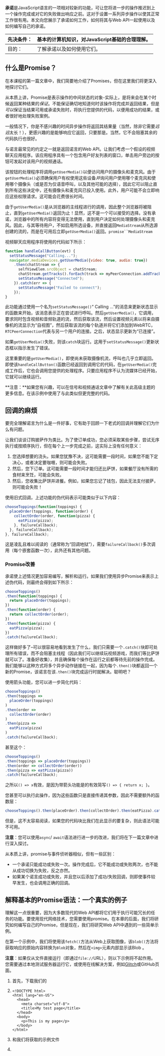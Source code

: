 **承诺**是JavaScript语言的一项相对较新的功能，可让您将进一步的操作推迟到上一个操作完成或对它的失败做出响应之前。这对于设置一系列异步操作以使其正常工作很有用。本文向您展示了承诺如何工作，如何将其与Web API一起使用以及如何编写自己的承诺。

| 先决条件： | 基本的计算机知识，对JavaScript基础的合理理解。 |
| :--------- | ---------------------------------------------- |
| 目的：     | 了解承诺以及如何使用它们。                     |

## 什么是Promise？

在本课程的第一篇文章中，我们简要地介绍了Promises，但在这里我们将更深入地探讨它们。

从本质上讲，Promise是表示操作的中间状态的对象-实际上，是将来会在某个时候返回某种结果的*保证*。不能保证确切地知道何时该操作将完成并返回结果，但是*可以*保证当结果可用或承诺失败时，将执行您提供的代码，以便用成功的结果，或者很好地处理失败案例。

一般情况下，你是不感兴趣的时间异步操作将返回其结果量（当然，除非它需要*远远*太长！），更感兴趣的是能够响应它返回，只要那是。当然，它不会阻塞其余的代码执行也很好。

与诺言最常见的约定之一就是返回诺言的Web API。让我们考虑一个假设的视频聊天应用程序。该应用程序具有一个包含用户好友列表的窗口，单击用户旁边的按钮可发起对该用户的视频通话。

该按钮的处理程序将调用`getUserMedia()`以便访问用户的摄像头和麦克风。由于`getUserMedia()`必须确保用户有权使用这些设备*并*询问用户使用哪个麦克风和使用哪个摄像头（或是否为仅语音呼叫，以及其他可能的选择），因此它可以阻止直到所有这些决定中，还有摄像头和麦克风已投入使用。此外，用户可能不会立即响应这些权限请求。这可能会花费很长时间。

由于`getUserMedia()`是从浏览器的主线程进行的调用，因此整个浏览器将被阻止，直到`getUserMedia()`返回为止！显然，这不是一个可以接受的选择。没有承诺，浏览器中的所有内容将变得无法使用，直到用户决定如何处理摄像头和麦克风。因此，与其等待用户，不如启用所选设备，并直接返回`MediaStream`从所选源创建的流的，而是在可用后立即`getUserMedia()`返回。`promise``MediaStream` 

视频聊天应用程序将使用的代码如下所示：

```js
function handleCallButton(evt) {
  setStatusMessage("Calling...");
  navigator.mediaDevices.getUserMedia({video: true, audio: true})
    .then(chatStream => {
      selfViewElem.srcObject = chatStream;
      chatStream.getTracks().forEach(track => myPeerConnection.addTrack(track, chatStream));
      setStatusMessage("Connected");
    }).catch(err => {
      setStatusMessage("Failed to connect");
    });
}
```

此功能通过使用一个名为`setStatusMessage()`“ Calling ...”的消息来更新状态显示的函数来开始，该消息表示正在尝试进行呼叫。然后`getUserMedia()`，它调用，要求同时包含视频和音频轨道的流，然后获取该流，然后设置视频元素以将来自摄像机的流显示为“自视图”，然后获取该流的每个轨道并将它们添加到WebRTC， `RTCPeerConnection`代表与另一个用户的连接。之后，状态显示更新为“已连接”。

如果`getUserMedia()`失败，则该`catch`块运行。这用于`setStatusMessage()`更新状态框以指示发生了错误。

这里重要的是`getUserMedia()`，即使尚未获取摄像机流，呼叫也几乎立即返回。即使该`handleCallButton()`函数已经返回到调用它的代码，在`getUserMedia()`完成工作后，它也会调用您提供的处理程序。只要应用程序不认为流媒体已经开始，它就可以继续运行。

**注意：**如果您有兴趣，可以在信号和视频通话文章中了解有关此高级主题的更多信息。在该示例中使用了与此类似但更完整的代码。

## 回调的麻烦

要完全理解诺言为什么是一件好事，它有助于回顾一下老式的回调并理解它们为什么有问题。

让我们谈谈订购披萨作为类比。为了使订单成功，您必须采取某些步骤，尝试无序执行或按顺序执行，但在每个上一步完成之前，这实际上没有任何意义：

1. 您选择想要的浇头。如果您犹豫不决，这可能需要一段时间，如果您不能下定决心，或者决定要咖喱，则可能会失败。
2. 然后，您下订单。这可能需要一段时间才能归还比萨饼，如果餐厅没有所需的食材来烹饪，可能会失败。
3. 然后，您收集比萨饼并进餐。例如，如果您忘记了钱包，因此无法支付披萨，则可能会失败！

使用旧式回调，上述功能的伪代码表示可能类似于以下内容：

```js
chooseToppings(function(toppings) {
  placeOrder(toppings, function(order) {
    collectOrder(order, function(pizza) {
      eatPizza(pizza);
    }, failureCallback);
  }, failureCallback);
}, failureCallback);
```

这是凌乱且难以阅读的（通常称为“回调地狱”），需要`failureCallback()`多次调用（每个嵌套函数一次），此外还有其他问题。

### Promise改善



承诺使上述情况更加容易编写，解析和运行。如果我们使用异步Promise来表示上述伪代码，则最终会得到如下所示：

```js
chooseToppings()
.then(function(toppings) {
  return placeOrder(toppings);
})
.then(function(order) {
  return collectOrder(order);
})
.then(function(pizza) {
  eatPizza(pizza);
})
.catch(failureCallback);
```

这样做好多了–可以很容易地看到发生了什么，我们只需要一个`.catch()`块即可处理所有错误，而不会阻塞主线程（因此我们可以继续玩视频游戏，而我们等比萨饼就可以了。准备好收集），并且确保每个操作在运行之前都等待先前的操作完成。我们能够以这种方式将多个异步动作链接在一起，因为每个`.then()`块都返回一个新的Promise，该诺言在该`.then()`块完成运行时就解决。聪明吧？

使用箭头功能，您可以进一步简化代码：

```js
chooseToppings()
.then(toppings =>
  placeOrder(toppings)
)
.then(order =>
  collectOrder(order)
)
.then(pizza =>
  eatPizza(pizza)
)
.catch(failureCallback);
```

甚至这个：

```js
chooseToppings()
.then(toppings => placeOrder(toppings))
.then(order => collectOrder(order))
.then(pizza => eatPizza(pizza))
.catch(failureCallback);
```

之所以`() => x`有效，是因为带箭头功能是的有效简写`() => { return x; }`。

您甚至可以执行此操作，因为这些函数只是直接传递其参数，因此不需要额外的函数层：

```js
chooseToppings().then(placeOrder).then(collectOrder).then(eatPizza).catch(failureCallback);
```

但是，这不太容易阅读，如果您的代码块比我们在此显示的要复杂，则此语法可能不可用。

**注意**：您可以使用`async`/ `await`语法进行进一步的改进，我们将在下一篇文章中进行深入探讨。

从本质上讲，promise与事件侦听器相似，但有一些区别：

- 一个承诺只能成功或失败一次。操作完成后，它不能成功或失败两次，也不能从成功切换为失败，反之亦然。
- 如果某个诺言成功或失败，并且您以后添加了成功/失败回调，则即使事件较早发生，也会调用正确的回调。

## 解释基本的Promise语法：一个真实的例子

理解这一点很重要，因为大多数现代的Web API都将它们用于执行可能冗长的任务的功能。要使用现代网络技术，您需要使用promise。在本章的后面，我们将研究如何编写自己的Promise，但是现在，我们将研究Web API中遇到的一些简单示例。

在第一个示例中，我们将使用该`fetch()`方法从Web上获取图像，该`blob()`方法将获取响应的原始内容转换为`Blob`对象，然后在`<img>`元素内部显示该Blob 。

**注意**：如果仅从文件直接运行（即通过`file://`URL），则以下示例将不起作用。您需要通过本地测试服务器运行它，或使用在线解决方案，例如[Glitch](https://glitch.com/)或GitHub页面。

1. 首先，下载我们的

2. ````
   <!DOCTYPE html>
   <html lang="en-US">
     <head>
       <meta charset="utf-8">
       <title>My test page</title>
     </head>
     <body>
       <p>This is my page</p>
     </body>
   </html>
   ````

   

3. 和我们将获取的示例文件

4. <script>在HTML的底部添加一个元素<body>。

5. 在您的`<script>`元素内，添加以下行：

   ```js
   let promise = fetch('coffee.jpg');
   ```

   这将调用该`fetch()`方法，并将要传递给网络的图像URL作为参数传递给该方法。这也可以将options对象作为可选的第二个参数，但是我们现在仅使用最简单的版本。我们将存储在`fetch()`称为的变量内部返回的Promise对象`promise`。就像我们之前说过的那样，此对象表示一个初始状态既不是成功也不是失败的中间状态-此状态下的诺言的正式术语**尚待确认**。

6. 为了响应成功完成的操作（在这种情况下，当`Response`返回a时），我们调用`.then()`promise对象的方法。内部的回调`.then()`块（简称**执行人**），只有当承诺调用成功完成，并返回运行`Response`中的承诺发言，当它已经-对象**实现**。将返回的`Response`对象作为参数传递给它。

   **注意**：`.then()`块的工作方式类似于使用来向对象添加事件侦听器时`AddEventListener()`。直到事件发生时（诺言履行时），它才会运行。最明显的区别是.then（）每次使用仅会运行一次，而事件侦听器可以多次调用。

   我们立即`blob()`在该响应上运行该方法，以确保完整下载了响应主体，并在可用时将其转换为`Blob`可以处理的对象。这样返回的结果如下：

   ```js
   response => response.blob()
   ```

   这是简写

   ```js
   function(response) {
     return response.blob();
   }
   ```

   好，现在有足够的解释。在JavaScript的第一行下方添加以下行。

   ```js
   let promise2 = promise.then(response => response.blob());
   ```

7. 每次致电`.then()`都会创建一个新的承诺。这非常有用；因为该`blob()`方法还返回了一个Promise，所以我们可以`Blob`通过调用`.then()`第二个Promise的方法来处理它在实现时返回的对象。因为我们想要对blob进行一些操作，而不是对它单独运行一个简单的方法并返回结果，所以这次我们需要将函数体用大括号括起来（否则会引发错误）。

   在代码末尾添加以下内容：

   ```js
   let promise3 = promise2.then(myBlob => {
   
   })
   ```

8. 现在让我们填写执行程序函数的主体。在花括号内添加以下行：

   ```js
   let objectURL = URL.createObjectURL(myBlob);
   let image = document.createElement('img');
   image.src = objectURL;
   document.body.appendChild(image);
   ```

   在这里，我们运行`URL.createObjectURL()`方法，将其作为参数传递`Blob`给第二个Promise满足时返回。这将返回指向该对象的URL。然后，我们创建一个`<img>`元素，将其`src`属性设置为等于对象URL并将其附加到DOM，这样图像就会显示在页面上！

如果保存刚创建的HTML文件并将其加载到浏览器中，则会看到图像按预期显示在页面中。干得好！

**注意**：您可能会注意到这些示例有些人为设计。您可以删除整个`fetch()`和`blob()`链，只需创建一个`<img>`元素并将其`src`属性值设置为图像文件的URL即可`coffee.jpg`。但是，我们确实选择了此示例，因为它以一种很好的简单方式展示了诺言，而不是出于其在现实世界中的适用性。

### 应对失败



缺少某些内容-当前，如果其中一个诺言失败（**拒绝**，在诺言中），则没有任何东西可以显式处理错误。我们可以通过运行`.catch()`上一个promise 的方法来添加错误处理。立即添加：

```js
let errorCase = promise3.catch(e => {
  console.log('There has been a problem with your fetch operation: ' + e.message);
});
```

要查看实际效果，请尝试将图片的URL拼写错误并重新加载页面。该错误将在浏览器开发人员工具的控制台中报告。

如果您根本不去考虑完全包含该`.catch()`块，那么这并没有多做，而是考虑一下—这使我们能够按照自己想要的方式控制错误处理。在实际应用中，您的代码`.catch()`块可以重试获取图像，或显示默认图像，或提示用户提供其他图像URL，或其他。

### 将块链接在一起



这是写出来的很长的方法。我们故意这样做是为了帮助您清楚地了解正在发生的事情。如本文前面所述，您可以将`.then()`块（以及`.catch()`块）链接在一起。

```js
fetch('coffee.jpg')
.then(response => response.blob())
.then(myBlob => {
  let objectURL = URL.createObjectURL(myBlob);
  let image = document.createElement('img');
  image.src = objectURL;
  document.body.appendChild(image);
})
.catch(e => {
  console.log('There has been a problem with your fetch operation: ' + e.message);
});
```

请记住，由已兑现的承诺返回的值将成为传递给下一个`.then()`块的执行程序函数的参数。

**注意**：Promise中的`.then()`/ `.catch()`块基本上与`try...catch`同步代码中的块异步等效。请记住，同步`try...catch`在异步代码中不起作用。

## 术语回顾



1. 创建承诺后，它既不会处于成功状态，也不会处于失败状态。据说还有待**处理**。

2. 当诺言返回时，据说已经解决了

   1. 一个成功的解析承诺被认为是**满足**。它返回一个值，可以通过将一个`.then()`块链接到promise链的末尾来访问它。`.then()`块内的执行程序函数将包含promise的返回值。
3. 不能解决的诺言据说被**拒绝了**。它返回一个**原因**，一条错误消息，说明为什么诺言被拒绝。可以通过将一个`.catch()`块链接到Promise链的末尾来访问此原因。

## 运行代码以实现多个承诺

上面的示例向我们展示了使用promise的一些实际基础。现在，让我们看一些更高级的功能。首先，将链接过程一个接一个地进行是可以的，但是如果您只想在全部承诺*都*完成后才运行某些代码，该怎么办？

您可以使用巧妙命名的`Promise.all()`静态方法来执行此操作。这将一个promise数组作为输入参数，并返回一个新`Promise`对象，该对象仅在且仅当阵列fulfil中的*所有* promise 满足时才会实现。看起来像这样：

```js
Promise.all([a, b, c]).then(values => {
  ...
});
```

如果它们全部实现，则将向链接`.then()`块的执行程序函数传递一个包含所有这些结果作为参数的数组。如果有任何承诺被`Promise.all()`拒绝，整个区块将被拒绝。

这可能非常有用。想象一下，我们正在获取信息以动态地在页面上使用内容填充UI功能。在许多情况下，接收所有数据然后才显示完整的内容而不是显示部分信息是有意义的。

让我们构建另一个示例来展示这一点。

1. 下载我们

2. ```
   <!DOCTYPE html>
   <html lang="en-US">
     <head>
       <meta charset="utf-8">
       <title>My test page</title>
     </head>
     <body>
       <p>This is my page</p>
     </body>
   </html>
   ```

   

3. 的新副本，然后在结束标记之前再次放置一个元素。

4. 下载我们的源文件或者随时替换您自己的文件。

5. 在脚本中，我们将首先定义一个函数，该函数返回要发送给的promise `Promise.all()`。如果我们只是想`Promise.all()`响应三个`fetch()`操作完成而运行该块，这将很容易。我们可以做这样的事情：

   ```js
   let a = fetch(url1);
   let b = fetch(url2);
   let c = fetch(url3);
   
   Promise.all([a, b, c]).then(values => {
     ...
   });
   ```

   兑现承诺后，`values`传递到实现处理程序中的`Response`对象将包含三个对象，每个`fetch()`完成的操作一个。

   但是，我们不想这样做。我们的代码不在乎`fetch()`操作何时完成。相反，我们想要的是加载的数据。这意味着我们要在`Promise.all()`返回代表图像的可用blob和可用文本字符串时运行该块。我们可以编写一个执行此操作的函数；在您的`<script>`元素内添加以下内容：

   ```js
   function fetchAndDecode(url, type) {
     return fetch(url).then(response => {
       if (type === 'blob') {
         return response.blob();
       } else if (type === 'text') {
         return response.text();
       }
     })
     .catch(e => {
       console.log('There has been a problem with your fetch operation: ' + e.message);
     });
   }
   ```

   这看起来有点复杂，所以让我们逐步进行操作：

   1. 首先，我们定义函数，并向其传递一个URL和一个字符串，该字符串代表要获取的资源类型。
   2. 在函数体内，我们具有与第一个示例中相似的结构–我们调用该`fetch()`函数以获取指定URL处的资源，然后将其链接到另一个返回已解码（或“读取”）响应正文的Promise中。 。这始终`blob()`是前面示例中的方法。
   3. 但是，这里有两点不同：
      - 首先，我们返回的第二个承诺根据`type`值是不同的。在executor函数内部，我们包含一个简单的`if ... else if`语句，该语句根据需要解码的文件类型返回不同的promise（在这种情况下，我们可以选择`blob`or `text`，但是可以很容易地扩展它以处理其他文件类型）。
      - 其次，我们`return`在`fetch()`呼叫之前添加了关键字。这样的效果是运行整个链，然后运行最终结果（即由`blob()`或返回的promise `text()`）作为我们刚刚定义的函数的返回值。实际上，这些`return`语句将结果传递回链顶部。
   4. 在代码块的末尾，我们链接一个`.catch()`调用，以处理可能发生在数组中传递给的任何promise的错误情况`.all()`。如果有任何承诺被拒绝，则catch块将让您知道哪个有问题。该`.all()`块（请参见下文）仍将实现，但不会显示有问题的资源。如果`.all`要拒绝，则必须将`.catch()`块链接到该块的末尾。

   函数体内的代码是异步的并且基于Promise，因此，实际上，整个功能就像Promise一样方便。

6. 接下来，我们调用函数三次，以开始获取和解码图像和文本的过程，并将每个返回的promise存储在变量中。在您之前的代码下面添加以下内容：

   ```js
   let coffee = fetchAndDecode('coffee.jpg', 'blob');
   let tea = fetchAndDecode('tea.jpg', 'blob');
   let description = fetchAndDecode('description.txt', 'text');
   ```

7. 接下来，我们将定义一个`Promise.all()`块，仅在以上存储的所有三个承诺均已成功实现时才运行某些代码。首先，在`.then()`调用中添加一个带有空执行程序的块，如下所示：

   ```js
   Promise.all([coffee, tea, description]).then(values => {
   
   });
   ```

   您会看到它接受了一个包含promise作为参数的数组。只有在所有三个诺言都解决时，执行器才会运行。当发生这种情况时，它将传递一个数组，该数组包含单个承诺（即解码后的响应主体）的结果，类似于咖啡结果，茶结果，描述结果。

8. 最后，在执行程序中添加以下内容。在这里，我们使用一些相当简单的同步代码将结果存储在单独的变量中（从Blob创建对象URL），然后在页面上显示图像和文本。

   ```js
   console.log(values);
   // Store each value returned from the promises in separate variables; create object URLs from the blobs
   let objectURL1 = URL.createObjectURL(values[0]);
   let objectURL2 = URL.createObjectURL(values[1]);
   let descText = values[2];
   
   // Display the images in <img> elements
   let image1 = document.createElement('img');
   let image2 = document.createElement('img');
   image1.src = objectURL1;
   image2.src = objectURL2;
   document.body.appendChild(image1);
   document.body.appendChild(image2);
   
   // Display the text in a paragraph
   let para = document.createElement('p');
   para.textContent = descText;
   document.body.appendChild(para);
   ```

9. 保存并刷新，尽管没有特别吸引人的方式，您应该看到UI组件已全部加载！

我们在此处提供的用于显示项目的代码是非常基本的，但现在可以作为解释器。



**注意**：如果要改进此代码，则可能需要循环显示要显示的项目列表，获取并解码每个结果，然后循环遍历内部结果，并`Promise.all()`根据其类型运行不同的功能以显示每个项目代码是。这将使其适用于任何数量的项目，而不仅仅是三个。

此外，您可以确定要获取的文件类型，而无需显式`type`属性。例如，您可以使用分别检查`Content-Type`响应的HTTP标头`response.headers.get("content-type")`，然后做出相应的反应。

## 在诺言兑现/拒绝后运行一些最终代码

在某些情况下，无论承诺是否实现，您都希望在诺言完成后运行最后的代码块。以前，您必须在`.then()`和`.catch()`回调中包含相同的代码，例如：

```js
myPromise
.then(response => {
  doSomething(response);
  runFinalCode();
})
.catch(e => {
  returnError(e);
  runFinalCode();
});
```

在较新的现代浏览器中，可以使用该`.finally()`方法，该方法可以链接到常规诺言链的末尾，从而可以减少代码重复并更优雅地进行操作。上面的代码现在可以编写如下：

```js
myPromise
.then(response => {
  doSomething(response);
})
.catch(e => {
  returnError(e);
})
.finally(() => {
  runFinalCode();
});
```

这与`Promise.all()`我们在上一节中查看的演示相同，但在`fetchAndDecode()`函数中，我们将`finally()`调用链接到链的末尾：

```js
function fetchAndDecode(url, type) {
  return fetch(url).then(response => {
    if(type === 'blob') {
      return response.blob();
    } else if(type === 'text') {
      return response.text();
    }
  })
  .catch(e => {
    console.log(`There has been a problem with your fetch operation for resource "${url}": ` + e.message);
  })
  .finally(() => {
    console.log(`fetch attempt for "${url}" finished.`);
  });
}
```

这会将一条简单消息记录到控制台，以告诉我们每次获取尝试的完成时间。

**注意**：`then()`// `catch()`// `finally()`异步等效于`try`// `catch`// `finally`同步代码。

## 建立自己的自定义承诺

好消息是，在某种程度上，您已经建立了自己的承诺。当您将多个promise与`.then()`块链接在一起，或者以其他方式组合它们以创建自定义功能时，您已经在制作自己的基于异步promise的自定义功能。以`fetchAndDecode()`前面示例中的函数为例。

到目前为止，将不同的基于promise的API组合在一起以创建自定义功能是您使用promise进行自定义操作的最常见方式，并且展示了基于同一原理构建大多数现代API的灵活性和功能。但是，还有另一种方法。

### 使用Promise（）构造函数



可以使用`Promise()`构造函数来构建自己的Promise 。您要执行此操作的主要情况是，您希望基于承诺不基于承诺的老式异步API编写代码。当您需要使用现有的，较旧的项目代码，库或框架以及现代的基于诺言的代码时，这非常方便。

让我们看一个简单的示例，它可以使您入门-在这里，我们`setTimeout()`用诺言包装了调用-这会在两秒钟后运行一个函数，该函数使用`resolve()`字符串“ Success！” 来解决诺言（使用传递的调用）。

```js
let timeoutPromise = new Promise((resolve, reject) => {
  setTimeout(function(){
    resolve('Success!');
  }, 2000);
});
```

`resolve()`并且`reject()`是你打电话履行或拒绝新创建的诺言功能。在这种情况下，promise会带有字符串“ Success！”。

因此，当您调用此Promise时，您可以将一个`.then()`块链接到它的末尾，并将其传递给字符串“ Success！”。在下面的代码中，我们只是警告该消息：

```js
timeoutPromise
.then((message) => {
   alert(message);
})
```

甚至只是

```js
timeoutPromise.then(alert);
```

上面的示例不是很灵活-promise只能用单个字符串实现，并且没有`reject()`指定任何类型的条件（顺便`setTimeout()`说一句，实际上并没有失败条件，因此对此没有关系简单的例子）。

**注意**：为什么`resolve()`，而不是`fulfill()`？我们现在给您的答案*很复杂*。

### 拒绝自定义Promise



我们可以使用`reject()`方法创建一个拒绝的承诺-就像`resolve()`，它采用单个值，但是在这种情况下，这是拒绝的原因，即，错误将被传递到`.catch()`块中。

让我们扩展前面的示例，使其具有一些`reject()`条件，并允许在成功时传递不同的消息。

复制前面的示例，并用以下示例替换现有的`timeoutPromise()`定义：

```js
function timeoutPromise(message, interval) {
  return new Promise((resolve, reject) => {
    if (message === '' || typeof message !== 'string') {
      reject('Message is empty or not a string');
    } else if (interval < 0 || typeof interval !== 'number') {
      reject('Interval is negative or not a number');
    } else {
      setTimeout(function(){
        resolve(message);
      }, interval);
    }
  });
};
```

在这里，我们将两个参数传递给自定义函数-执行某项操作的消息以及执行该操作之前要经过的时间间隔。然后，在函数内部，我们返回一个新`Promise`对象-调用该函数将返回我们要使用的承诺。

在Promise构造函数中，我们在`if ... else`结构内部进行了一些检查：

1. 首先，我们检查消息是否适合被警报。如果它是一个空字符串，或者根本不是一个字符串，我们将以适当的错误消息拒绝promise。
2. 接下来，我们检查间隔是否为适当的间隔值。如果它是负数或不是数字，我们会以适当的错误消息拒绝诺言。
3. 最后，如果两个参数都看起来都不错，则在使用指定的时间间隔后，我们将使用指定的消息来解决Promise `setTimeout()`。

由于该`timeoutPromise()`函数返回`Promise`，我们可以链`.then()`，`.catch()`等到它要利用它的功能。现在使用它- `timeoutPromise`用此替换以前的用法：

```js
timeoutPromise('Hello there!', 1000)
.then(message => {
   alert(message);
})
.catch(e => {
  console.log('Error: ' + e);
});
```

当您按原样保存并运行代码时，一秒钟后，您将收到警报消息。现在，尝试将消息设置为空字符串或将间隔设置为负数，例如，您将能够看到Promise拒绝并显示相应的错误消息！您还可以尝试对已解决的消息进行其他操作，而不只是发出警报。

### 一个更真实的例子



上面的示例经过精心设计，以使概念易于理解，但实际上并不是非常异步。异步性质基本上是使用伪造的`setTimeout()`，尽管它仍然显示诺言对于创建具有合理操作流程，良好错误处理等的自定义函数很有用。

我们希望邀请您进行研究的一个例子`Promise()`是[Jake Archibald的idb库](https://github.com/jakearchibald/idb/)，它确实显示了构造函数的一个有用的异步应用程序。这采用了IndexedDB API，它是一种基于回调的旧式API，用于在客户端存储和检索数据，并允许您将其与promises一起使用。如果查看[主库文件](https://github.com/jakearchibald/idb/blob/master/lib/idb.js)，将会看到上面讨论过的相同技术。以下块将许多IndexedDB方法使用的基本请求模型转换为使用Promise：

```js
function promisifyRequest(request) {
  return new Promise(function(resolve, reject) {
    request.onsuccess = function() {
      resolve(request.result);
    };

    request.onerror = function() {
      reject(request.error);
    };
  });
}
```

这可以通过添加几个事件处理程序来实现，这些事件处理程序在适当的时间实现和拒绝承诺：

- 当`request`的`success`事件触发时，`onsuccess`处理程序将通过request履行承诺`result`。
- 当`request`的`error`事件触发时，`onerror`处理程序会拒绝带有请求的Promise `error`。
